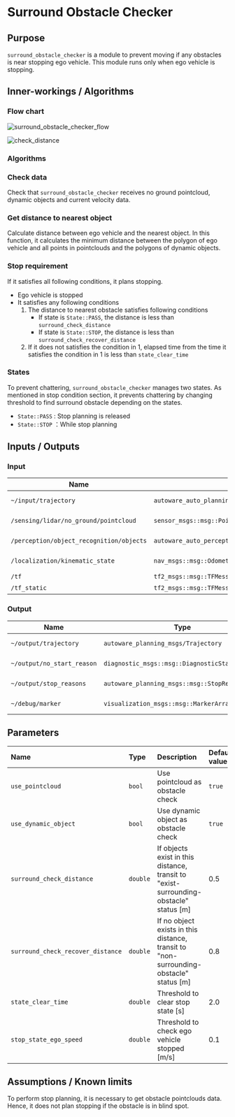 # Surround Obstacle Checker

## Purpose

`surround_obstacle_checker` is a module to prevent moving if any obstacles is near stopping ego vehicle.
This module runs only when ego vehicle is stopping.

## Inner-workings / Algorithms

### Flow chart

![surround_obstacle_checker_flow](./media/surround_obstacle_checker_flow.svg)

![check_distance](./media/check_distance.drawio.svg)

### Algorithms

### Check data

Check that `surround_obstacle_checker` receives no ground pointcloud, dynamic objects and current velocity data.

### Get distance to nearest object

Calculate distance between ego vehicle and the nearest object.
In this function, it calculates the minimum distance between the polygon of ego vehicle and all points in pointclouds and the polygons of dynamic objects.

### Stop requirement

If it satisfies all following conditions, it plans stopping.

- Ego vehicle is stopped
- It satisfies any following conditions
  1. The distance to nearest obstacle satisfies following conditions
     - If state is `State::PASS`, the distance is less than `surround_check_distance`
     - If state is `State::STOP`, the distance is less than `surround_check_recover_distance`
  2. If it does not satisfies the condition in 1, elapsed time from the time it satisfies the condition in 1 is less than `state_clear_time`

### States

To prevent chattering, `surround_obstacle_checker` manages two states.
As mentioned in stop condition section, it prevents chattering by changing threshold to find surround obstacle depending on the states.

- `State::PASS` : Stop planning is released
- `State::STOP` ：While stop planning

## Inputs / Outputs

### Input

| Name                                     | Type                                                     | Description          |
| ---------------------------------------- | -------------------------------------------------------- | -------------------- |
| `~/input/trajectory`                     | `autoware_auto_planning_msgs::msg::Trajectory`           | Reference trajectory |
| `/sensing/lidar/no_ground/pointcloud`    | `sensor_msgs::msg::PointCloud2`                          | No ground pointcloud |
| `/perception/object_recognition/objects` | `autoware_auto_perception_msgs::msg::DynamicObjectArray` | Dynamic objects      |
| `/localization/kinematic_state`          | `nav_msgs::msg::Odometry`                                | Current twist        |
| `/tf`                                    | `tf2_msgs::msg::TFMessage`                               | TF                   |
| `/tf_static`                             | `tf2_msgs::msg::TFMessage`                               | TF static            |

### Output

| Name                       | Type                                           | Description              |
| -------------------------- | ---------------------------------------------- | ------------------------ |
| `~/output/trajectory`      | `autoware_planning_msgs/Trajectory`            | Modified trajectory      |
| `~/output/no_start_reason` | `diagnostic_msgs::msg::DiagnosticStatus`       | No start reason          |
| `~/output/stop_reasons`    | `autoware_planning_msgs::msg::StopReasonArray` | Stop reasons             |
| `~/debug/marker`           | `visualization_msgs::msg::MarkerArray`         | Marker for visualization |

## Parameters

| Name                              | Type     | Description                                                                            | Default value |
| :-------------------------------- | :------- | :------------------------------------------------------------------------------------- | :------------ |
| `use_pointcloud`                  | `bool`   | Use pointcloud as obstacle check                                                       | `true`        |
| `use_dynamic_object`              | `bool`   | Use dynamic object as obstacle check                                                   | `true`        |
| `surround_check_distance`         | `double` | If objects exist in this distance, transit to "exist-surrounding-obstacle" status [m]  | 0.5           |
| `surround_check_recover_distance` | `double` | If no object exists in this distance, transit to "non-surrounding-obstacle" status [m] | 0.8           |
| `state_clear_time`                | `double` | Threshold to clear stop state [s]                                                      | 2.0           |
| `stop_state_ego_speed`            | `double` | Threshold to check ego vehicle stopped [m/s]                                           | 0.1           |

## Assumptions / Known limits

To perform stop planning, it is necessary to get obstacle pointclouds data.
Hence, it does not plan stopping if the obstacle is in blind spot.
